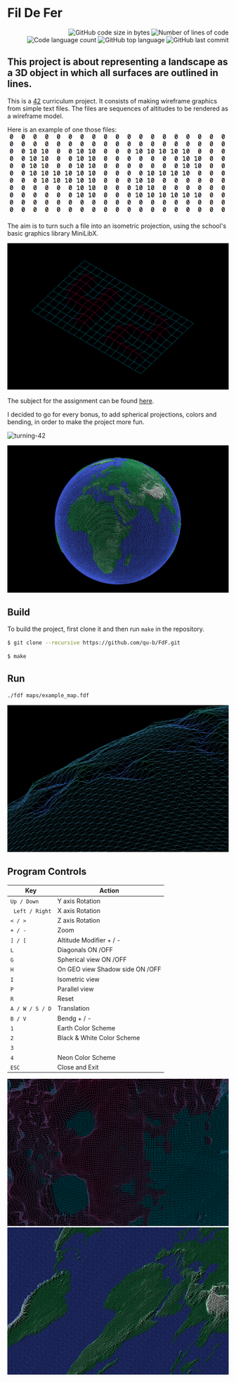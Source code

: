 # Fil De Fer

<p align="right">
	<img alt="GitHub code size in bytes" src="https://img.shields.io/github/languages/code-size/github.com/qu-b/FdF?color=lightblue" />
	<img alt="Number of lines of code" src="https://img.shields.io/tokei/lines/github/github.com/qu-b/FdF?color=critical" />
	<img alt="Code language count" src="https://img.shields.io/github/languages/count/github.com/qu-b/FdF?color=yellow" />
	<img alt="GitHub top language" src="https://img.shields.io/github/languages/top/github.com/qu-b/FdF?color=blue" />
	<img alt="GitHub last commit" src="https://img.shields.io/github/last-commit/github.com/qu-b/FdF?color=green" />
</p>

## This project is about representing a landscape as a 3D object in which all surfaces are outlined in lines.


This is a [42](https://42.fr/en/homepage/) curriculum project. It consists of making wireframe graphics from simple text files. The files are sequences of altitudes to be rendered as a wireframe model.

Here is an example of one those files:
![Text file example](img/text-file-example.png)

The aim is to turn such a file into an isometric projection, using the school's basic graphics library MiniLibX.

![42](img/42.png)

The subject for the assignment can be found [here](subject.pdf).

I decided to go for every bonus, to add spherical projections, colors and bending, in order to make the project more fun.

![turning-42](https://j.gifs.com/mq9RJR.gif)


![earth](img/earth.png)
## Build
To build the project, first clone it and then run `make` in the repository.
```bash
$ git clone --recursive https://github.com/qu-b/FdF.git
```
```bash
$ make
```
## Run
```bash
./fdf maps/example_map.fdf
```
![mars](img/mars.png)

## Program Controls

|Key|Action|
|---|---|
|`Up / Down`| Y axis Rotation|
|` Left / Right`| X axis Rotation|
|`< / >`| Z axis Rotation|
|`+ / -`| Zoom |
|`] / [`| Altitude Modifier + / -|
|`L`| Diagonals ON /OFF|
|`G`| Spherical view ON /OFF|
|`H`| On GEO view Shadow side ON /OFF|
|`I`| Isometric view |
|`P`| Parallel view |
|`R`| Reset |
|`A / W / S / D`| Translation |
|`B / V`| Bendg + / -|
|`1`| Earth Color Scheme|
|`2`| Black & White Color Scheme|
|`3`| |
|`4`| Neon Color Scheme|
|`ESC`|Close and Exit|

![ocean](img/ocean.png)
![earth](img/flatearth.png)
